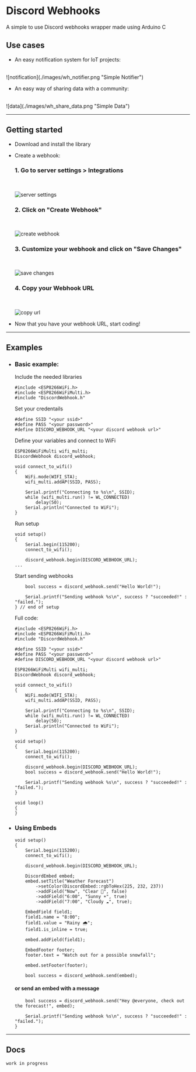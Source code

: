 # Discord Webhooks
A simple to use Discord webhooks wrapper made using Arduino C

## Use cases
- An easy notification system for IoT projects:
<br>
![notification](./images/wh_notifier.png "Simple Notifier")

- An easy way of sharing data with a community:
<br>
![data](./images/wh_share_data.png "Simple Data")

<hr/>

## Getting started

- Download and install the library
- Create a webhook:

    ### 1. Go to server settings > Integrations
    
    <br>

    ![server settings](./images/gs_server_settings.png "Server Settings")

    ### 2. Click on "Create Webhook"
    
    <br>
    
    ![create webhook](./images/gs_integrations_create_webhook.png "Create Webhook")

    ### 3. Customize your webhook and click on "Save Changes"
    
    <br>
    
    ![save changes](./images/gs_save_changes.png "Save Changes")

    ### 4. Copy your Webhook URL
    
    <br>
    
    ![copy url](./images/gs_copy_url.png "Copy Webhook URL")

- Now that you have your webhook URL, start coding!

<hr/>

## Examples
- ### Basic example:
    Include the needed libraries
    ```arduino
    #include <ESP8266WiFi.h>
    #include <ESP8266WiFiMulti.h>
    #include "DiscordWebhook.h"
    ```

    Set your credentails
    ```arduino
    #define SSID "<your ssid>"
    #define PASS "<your password>"
    #define DISCORD_WEBHOOK_URL "<your discord webhook url>"
    ```

    Define your variables and connect to WiFi
    ```arduino
    ESP8266WiFiMulti wifi_multi;
    DiscordWebhook discord_webhook;

    void connect_to_wifi()
    {
        WiFi.mode(WIFI_STA);
        wifi_multi.addAP(SSID, PASS);

        Serial.printf("Connecting to %s\n", SSID);
        while (wifi_multi.run() != WL_CONNECTED)
            delay(50);
        Serial.println("Connected to WiFi");
    }
    ```

    Run setup
    ```arduino
    void setup()
    {
        Serial.begin(115200);
        connect_to_wifi();

        discord_webhook.begin(DISCORD_WEBHOOK_URL);
    ...
    ```

    Start sending webhooks
    ```arduino
        bool success = discord_webhook.send("Hello World!");

        Serial.printf("Sending webhook %s\n", success ? "succeeded!" : "failed.");
    } // end of setup
    ```

    Full code:
    ```arduino
    #include <ESP8266WiFi.h>
    #include <ESP8266WiFiMulti.h>
    #include "DiscordWebhook.h"

    #define SSID "<your ssid>"
    #define PASS "<your password>"
    #define DISCORD_WEBHOOK_URL "<your discord webhook url>"

    ESP8266WiFiMulti wifi_multi;
    DiscordWebhook discord_webhook;

    void connect_to_wifi()
    {
        WiFi.mode(WIFI_STA);
        wifi_multi.addAP(SSID, PASS);

        Serial.printf("Connecting to %s\n", SSID);
        while (wifi_multi.run() != WL_CONNECTED)
            delay(50);
        Serial.println("Connected to WiFi");
    }

    void setup()
    {
        Serial.begin(115200);
        connect_to_wifi();

        discord_webhook.begin(DISCORD_WEBHOOK_URL);
        bool success = discord_webhook.send("Hello World!");

        Serial.printf("Sending webhook %s\n", success ? "succeeded!" : "failed.");
    }

    void loop()
    {
    }
    ```

- ### Using Embeds
    ```arduino
    void setup()
    {
        Serial.begin(115200);
        connect_to_wifi();

        discord_webhook.begin(DISCORD_WEBHOOK_URL);

        DiscordEmbed embed;
        embed.setTitle("Weather Forecast")
            ->setColor(DiscordEmbed::rgbToHex(225, 232, 237))
            ->addField("Now", "Clear 🌙", false)
            ->addField("6:00", "Sunny ☀", true)
            ->addField("7:00", "Cloudy ☁", true);

        EmbedField field1;
        field1.name = "8:00";
        field1.value = "Rainy 🌧";
        field1.is_inline = true;

        embed.addField(field1);

        EmbedFooter footer;
        footer.text = "Watch out for a possible snowfall";

        embed.setFooter(footer);
    
        bool success = discord_webhook.send(embed);
    ```
    #### or send an embed with a message
    ```arduino
        bool success = discord_webhook.send("Hey @everyone, check out the forecast!", embed);

        Serial.printf("Sending webhook %s\n", success ? "succeeded!" : "failed.");
    }
    ```

<hr/>

## Docs

    work in progress
